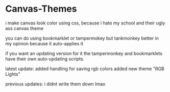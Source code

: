 # Canvas-Themes
i make canvas look color using css, because i hate my school and their ugly ass canvas theme

you can do using bookmarklet or tampermokey but tankmonkey better in my opinion because it auto-applies it

if you want an updating version for it the tampermonkey and bookmarklets have their own auto-updating scripts.

latest update:
added handling for saving rgb colors
added new theme "RGB Lights"

previous updates:
i didnt write them down lmao
